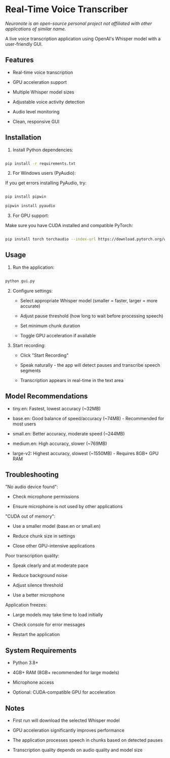 # Real-Time Voice Transcriber
*Neuronote is an open-source personal project not affiliated with other applications of similar name.*

A live voice transcription application using OpenAI's Whisper model with a user-friendly GUI.



## Features



- Real-time voice transcription

- GPU acceleration support

- Multiple Whisper model sizes

- Adjustable voice activity detection

- Audio level monitoring

- Clean, responsive GUI



## Installation



1. Install Python dependencies:

```bash

pip install -r requirements.txt

```



2. For Windows users (PyAudio):

If you get errors installing PyAudio, try:

```bash

pip install pipwin

pipwin install pyaudio

```



3. For GPU support:

Make sure you have CUDA installed and compatible PyTorch:

```bash

pip install torch torchaudio --index-url https://download.pytorch.org/whl/cu118

```



## Usage



1. Run the application:

```bash

python gui.py

```



2. Configure settings:

   - Select appropriate Whisper model (smaller = faster, larger = more accurate)

   - Adjust pause threshold (how long to wait before processing speech)

   - Set minimum chunk duration

   - Toggle GPU acceleration if available



3. Start recording:

   - Click "Start Recording"

   - Speak naturally - the app will detect pauses and transcribe speech segments

   - Transcription appears in real-time in the text area



## Model Recommendations



- tiny.en: Fastest, lowest accuracy (~32MB)

- base.en: Good balance of speed/accuracy (~74MB) - Recommended for most users

- small.en: Better accuracy, moderate speed (~244MB)

- medium.en: High accuracy, slower (~769MB)

- large-v2: Highest accuracy, slowest (~1550MB) - Requires 8GB+ GPU RAM



## Troubleshooting



"No audio device found":

- Check microphone permissions

- Ensure microphone is not used by other applications



"CUDA out of memory":

- Use a smaller model (base.en or small.en)

- Reduce chunk size in settings

- Close other GPU-intensive applications



Poor transcription quality:

- Speak clearly and at moderate pace

- Reduce background noise

- Adjust silence threshold

- Use a better microphone



Application freezes:

- Large models may take time to load initially

- Check console for error messages

- Restart the application



## System Requirements



- Python 3.8+

- 4GB+ RAM (8GB+ recommended for large models)

- Microphone access

- Optional: CUDA-compatible GPU for acceleration



## Notes



- First run will download the selected Whisper model

- GPU acceleration significantly improves performance

- The application processes speech in chunks based on detected pauses

- Transcription quality depends on audio quality and model size

